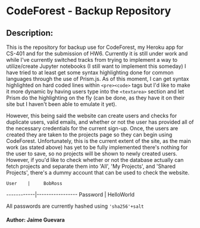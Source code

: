 # CodeForest - Backup Repository 

## Description:

This is the repository for backup use for CodeForest, my Heroku app for CS-401 and for the submission of HW6. Currently it is still under work and while I've currently switched tracks from trying to implement a way to utilize/create Jupyter notebooks (I still want to implement this someday) I have tried to at least get some syntax highlighting done for common languages through the use of Prism.js. As of this moment, I can get syntax highlighted on hard coded lines within `<pre><code>` tags but I'd like to make it more dynamic by having users type into the `<textarea>` section and let Prism do the highlighting on the fly (can be done, as they have it on their site but I haven't been able to emulate it yet). 

However, this being said the website can create users and checks for duplicate users, valid emails, and whether or not the user has provided all of the necessary credentials for the current sign-up. Once, the users are created they are taken to the projects page so they can begin using CodeForest. Unfortunately, this is the current extent of the site, as the main work (as stated above) has yet to be fully implemented there's nothing for the user to save, so no projects will be shown to newly created users. However, if you'd like to check whether or not the database actually can fetch projects and separate them into 'All', 'My Projects', and 'Shared Projects', there's a dummy account that can be used to check the website.

    User    |     BobRoss     
------------|-----------------
  Password  |   HelloWorld   

All passwords are currently hashed using `'sha256'+salt`

#### Author: Jaime Guevara


